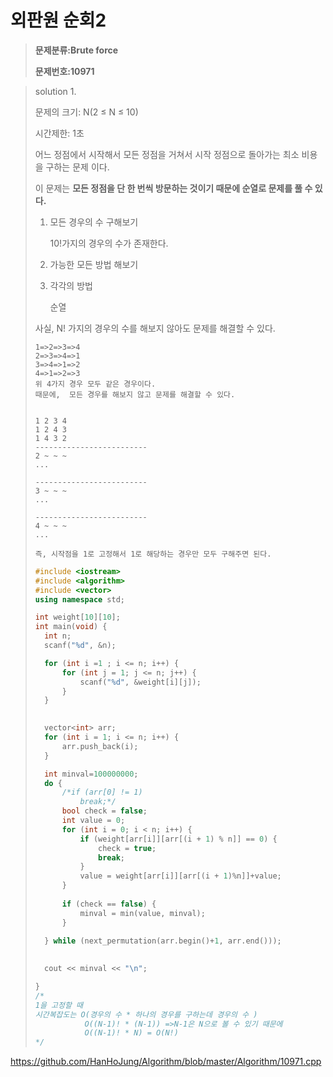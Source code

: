 # 외판원 순회2

> **문제분류:Brute force**
>
> **문제번호:10971**

> solution 1.
>
> 문제의 크기: N(2 ≤ N ≤ 10) 
>
> 시간제한: 1초
>
>
>
> 어느 정점에서 시작해서 모든 정점을 거쳐서 시작 정점으로 돌아가는 최소 비용을 구하는 문제 이다.
>
> 이 문제는 **모든 정점을 단 한 번씩 방문하는 것이기 때문에 순열로 문제를 풀 수 있다.**
>
> 1. 모든 경우의 수 구해보기
>
>    10!가지의 경우의 수가 존재한다.
>
> 2. 가능한 모든 방법 해보기
>
> 3. 각각의 방법
>
>    순열
>
>
>
> 사실, N! 가지의 경우의 수를 해보지 않아도 문제를 해결할 수 있다.
>
> ```
> 1=>2=>3=>4
> 2=>3=>4=>1
> 3=>4=>1=>2
> 4=>1=>2=>3
> 위 4가지 경우 모두 같은 경우이다.
> 때문에,  모든 경우를 해보지 않고 문제를 해결할 수 있다.
> 
> 
> 1 2 3 4
> 1 2 4 3
> 1 4 3 2
> -------------------------
> 2 ~ ~ ~
> ...
> 
> -------------------------
> 3 ~ ~ ~
> ...
> 
> -------------------------
> 4 ~ ~ ~
> ...
> 
> 즉, 시작점을 1로 고정해서 1로 해당하는 경우만 모두 구해주면 된다.
> ```
>
> ```c++
> #include <iostream>
> #include <algorithm>
> #include <vector>
> using namespace std;
> 
> int weight[10][10];
> int main(void) {
> 	int n;
> 	scanf("%d", &n);
> 
> 	for (int i =1 ; i <= n; i++) {
> 		for (int j = 1; j <= n; j++) {
> 			scanf("%d", &weight[i][j]);
> 		}
> 	}
> 
> 	
> 	vector<int> arr;
> 	for (int i = 1; i <= n; i++) {
> 		arr.push_back(i);
> 	}
> 
> 	int minval=100000000;
> 	do {
> 		/*if (arr[0] != 1)
> 			break;*/
> 		bool check = false;
> 		int value = 0;
> 		for (int i = 0; i < n; i++) {
> 			if (weight[arr[i]][arr[(i + 1) % n]] == 0) {
> 				check = true;
> 				break;
> 			}
> 			value = weight[arr[i]][arr[(i + 1)%n]]+value;
> 		}
> 		
> 		if (check == false) {
> 			minval = min(value, minval);
> 		}
> 		
> 	} while (next_permutation(arr.begin()+1, arr.end()));
> 
> 	
> 	cout << minval << "\n";
> 
> }
> /*
> 1을 고정할 때
> 시간복잡도는 O(경우의 수 * 하나의 경우를 구하는데 경우의 수 )
>            O((N-1)! * (N-1)) =>N-1은 N으로 볼 수 있기 때문에 
>            O((N-1)! * N) = O(N!)
> */          
> ```
>
>

https://github.com/HanHoJung/Algorithm/blob/master/Algorithm/10971.cpp












